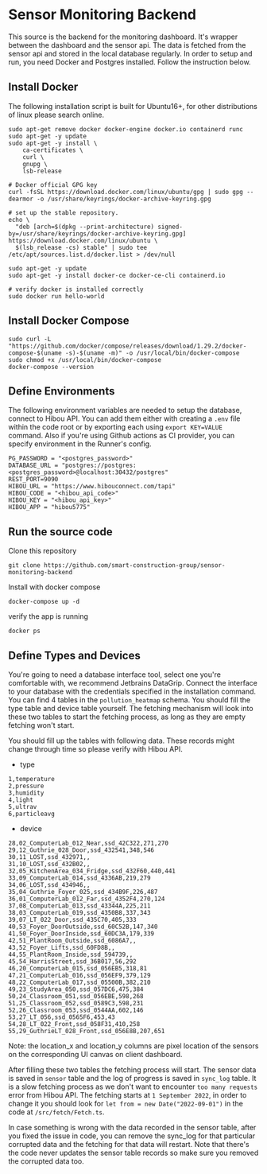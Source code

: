 # Sensor Monitoring Backend
This source is the backend for the monitoring dashboard. It's wrapper between the dashboard and the sensor api. The data is fetched from the sensor api and stored in the local database regularly.
In order to setup and run, you need Docker and Postgres installed. Follow the instruction below.

## Install Docker
The following installation script is built for Ubuntu16+, for other distributions of linux please search online.
```
sudo apt-get remove docker docker-engine docker.io containerd runc
sudo apt-get -y update
sudo apt-get -y install \
    ca-certificates \
    curl \
    gnupg \
    lsb-release

# Docker official GPG key
curl -fsSL https://download.docker.com/linux/ubuntu/gpg | sudo gpg --dearmor -o /usr/share/keyrings/docker-archive-keyring.gpg

# set up the stable repository.
echo \
  "deb [arch=$(dpkg --print-architecture) signed-by=/usr/share/keyrings/docker-archive-keyring.gpg] https://download.docker.com/linux/ubuntu \
  $(lsb_release -cs) stable" | sudo tee /etc/apt/sources.list.d/docker.list > /dev/null
  
sudo apt-get -y update
sudo apt-get -y install docker-ce docker-ce-cli containerd.io

# verify docker is installed correctly 
sudo docker run hello-world
```
## Install Docker Compose
```
sudo curl -L "https://github.com/docker/compose/releases/download/1.29.2/docker-compose-$(uname -s)-$(uname -m)" -o /usr/local/bin/docker-compose
sudo chmod +x /usr/local/bin/docker-compose
docker-compose --version
```

## Define Environments

The following environment variables are needed to setup the database, connect to Hibou API. You can add them either with creating a `.env` file within the code root or by exporting each using `export KEY=VALUE` command. Also if you're using Github actions as CI provider, you can specify environment in the Runner's config.
```
PG_PASSWORD = "<postgres_password>"
DATABASE_URL = "postgres://postgres:<postgres_password>@localhost:30432/postgres"
REST_PORT=9090
HIBOU_URL = "https://www.hibouconnect.com/tapi"
HIBOU_CODE = "<hibou_api_code>"
HIBOU_KEY = "<hibou_api_key>"
HIBOU_APP = "hibou5775"
```

## Run the source code

Clone this repository
```
git clone https://github.com/smart-construction-group/sensor-monitoring-backend
```
Install with docker compose
```
docker-compose up -d
```
verify the app is running
```
docker ps
```

## Define Types and Devices

You're going to need a database interface tool, select one you're comfortable with, we recommend Jetbrains DataGrip.
Connect the interface to your database with the credentials specified in the installation command.
You can find 4 tables in the `pollution_heatmap` schema. You should fill the type table and device table yourself. The fetching mechanism will look into these two tables to start the fetching process, as long as they are empty fetching won't start.

You should fill up the tables with following data. These records might change through time so please verify with Hibou API.
* type

```
1,temperature
2,pressure
3,humidity
4,light
5,ultrav
6,particleavg
```

* device
```
28,02_ComputerLab_012_Near,ssd_42C322,271,270
29,12_Guthrie_028_Door,ssd_432541,348,546
30,11_LOST,ssd_432971,,
31,10_LOST,ssd_432B02,,
32,05_KitchenArea_034_Fridge,ssd_432F60,440,441
33,09_ComputerLab_014,ssd_4336AB,219,279
34,06_LOST,ssd_434946,,
35,04_Guthrie_Foyer_025,ssd_434B9F,226,487
36,01_ComputerLab_012_Far,ssd_4352F4,270,124
37,08_ComputerLab_013,ssd_43344A,225,211
38,03_ComputerLab_019,ssd_4350B8,337,343
39,07_LT_022_Door,ssd_435C70,405,333
40,53_Foyer_DoorOutside,ssd_60C52B,147,340
41,50_Foyer_DoorInside,ssd_60DC3A,179,339
42,51_PlantRoom_Outside,ssd_6086A7,,
43,52_Foyer_Lifts,ssd_60FD8B,,
44,55_PlantRoom_Inside,ssd_594739,,
45,54_HarrisStreet,ssd_36B017,56,292
46,20_ComputerLab_015,ssd_056EB5,318,81
47,21_ComputerLab_016,ssd_056EF9,379,129
48,22_ComputerLab_017,ssd_05500B,382,210
49,23_StudyArea_050,ssd_057DC6,475,384
50,24_Classroom_051,ssd_056EBE,598,268
51,25_Classroom_052,ssd_0589C3,598,231
52,26_Classroom_053,ssd_0544AA,602,146
53,27_LT_056,ssd_0565F6,453,43
54,28_LT_022_Front,ssd_058F31,410,258
55,29_GuthrieLT_028_Front,ssd_056E8B,207,651
```

Note: the location_x and location_y columns are pixel location of the sensors on the corresponding UI canvas on client dashboard.

After filling these two tables the fetching process will start.
The sensor data is saved in `sensor` table and the log of progress is saved in `sync_log` table. It is a slow fetching process as we don't want to encounter `too many requests` error from Hibou API.
The fetching starts at `1 September 2022`, in order to change it you should look for `let from = new Date("2022-09-01")` in the code at `/src/fetch/Fetch.ts`.

In case something is wrong with the data recorded in the sensor table, after you fixed the issue in code, you can remove the sync_log for that particular corrupted data and the fetching for that data will restart. Note that there's the code never updates the sensor table records so make sure you removed the corrupted data too.